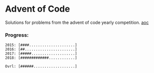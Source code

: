 # Advent of Code

Solutions for problems from the advent of code yearly competition. [aoc]()

### Progress:

```
2015: [####.....................]
2016: [##.......................]
2017: [#####....................]
2018: [#############............]

Ovrl: [######...................]
```

